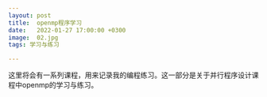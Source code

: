 ```yaml
---
layout: post  
title:  openmp程序学习
date:   2022-01-27 17:00:00 +0300
image:  02.jpg
tags: 学习与练习

---
```


这里将会有一系列课程，用来记录我的编程练习。这一部分是关于并行程序设计课程中openmp的学习与练习。
